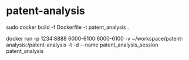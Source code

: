 # patent-analysis

sudo docker build -f Dockerfile -t patent_analysis .

docker run -p 1234:8888 6000-6100:6000-6100 -v ~/workspace/patent-analysis:/patent-analysis -t -d --name patent_analysis_session patent_analysis
